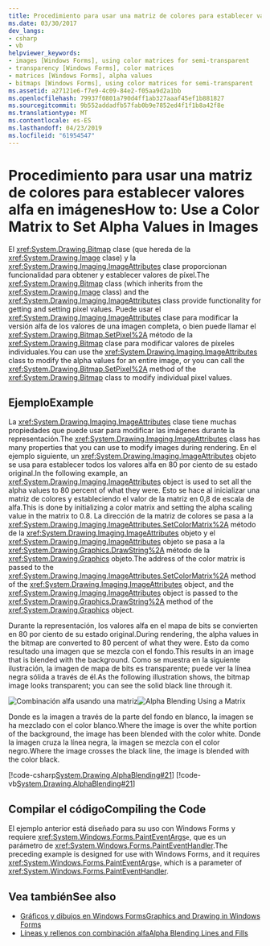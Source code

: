 ```yaml
---
title: Procedimiento para usar una matriz de colores para establecer valores alfa en imágenes
ms.date: 03/30/2017
dev_langs:
- csharp
- vb
helpviewer_keywords:
- images [Windows Forms], using color matrices for semi-transparent
- transparency [Windows Forms], color matrices
- matrices [Windows Forms], alpha values
- bitmaps [Windows Forms], using color matrices for semi-transparent
ms.assetid: a27121e6-f7e9-4c09-84e2-f05aa9d2a1bb
ms.openlocfilehash: 79937f0801a790d4ff1ab327aaaf45ef1b881827
ms.sourcegitcommit: 9b552addadfb57fab0b9e7852ed4f1f1b8a42f8e
ms.translationtype: MT
ms.contentlocale: es-ES
ms.lasthandoff: 04/23/2019
ms.locfileid: "61954547"
---
```

# <a name="how-to-use-a-color-matrix-to-set-alpha-values-in-images"></a><span data-ttu-id="d4cd4-102">Procedimiento para usar una matriz de colores para establecer valores alfa en imágenes</span><span class="sxs-lookup"><span data-stu-id="d4cd4-102">How to: Use a Color Matrix to Set Alpha Values in Images</span></span>
<span data-ttu-id="d4cd4-103">El <xref:System.Drawing.Bitmap> clase (que hereda de la <xref:System.Drawing.Image> clase) y la <xref:System.Drawing.Imaging.ImageAttributes> clase proporcionan funcionalidad para obtener y establecer valores de píxel.</span><span class="sxs-lookup"><span data-stu-id="d4cd4-103">The <xref:System.Drawing.Bitmap> class (which inherits from the <xref:System.Drawing.Image> class) and the <xref:System.Drawing.Imaging.ImageAttributes> class provide functionality for getting and setting pixel values.</span></span> <span data-ttu-id="d4cd4-104">Puede usar el <xref:System.Drawing.Imaging.ImageAttributes> clase para modificar la versión alfa de los valores de una imagen completa, o bien puede llamar el <xref:System.Drawing.Bitmap.SetPixel%2A> método de la <xref:System.Drawing.Bitmap> clase para modificar valores de píxeles individuales.</span><span class="sxs-lookup"><span data-stu-id="d4cd4-104">You can use the <xref:System.Drawing.Imaging.ImageAttributes> class to modify the alpha values for an entire image, or you can call the <xref:System.Drawing.Bitmap.SetPixel%2A> method of the <xref:System.Drawing.Bitmap> class to modify individual pixel values.</span></span>  
  
## <a name="example"></a><span data-ttu-id="d4cd4-105">Ejemplo</span><span class="sxs-lookup"><span data-stu-id="d4cd4-105">Example</span></span>  
 <span data-ttu-id="d4cd4-106">La <xref:System.Drawing.Imaging.ImageAttributes> clase tiene muchas propiedades que puede usar para modificar las imágenes durante la representación.</span><span class="sxs-lookup"><span data-stu-id="d4cd4-106">The <xref:System.Drawing.Imaging.ImageAttributes> class has many properties that you can use to modify images during rendering.</span></span> <span data-ttu-id="d4cd4-107">En el ejemplo siguiente, un <xref:System.Drawing.Imaging.ImageAttributes> objeto se usa para establecer todos los valores alfa en 80 por ciento de su estado original.</span><span class="sxs-lookup"><span data-stu-id="d4cd4-107">In the following example, an <xref:System.Drawing.Imaging.ImageAttributes> object is used to set all the alpha values to 80 percent of what they were.</span></span> <span data-ttu-id="d4cd4-108">Esto se hace al inicializar una matriz de colores y estableciendo el valor de la matriz en 0,8 de escala de alfa.</span><span class="sxs-lookup"><span data-stu-id="d4cd4-108">This is done by initializing a color matrix and setting the alpha scaling value in the matrix to 0.8.</span></span> <span data-ttu-id="d4cd4-109">La dirección de la matriz de colores se pasa a la <xref:System.Drawing.Imaging.ImageAttributes.SetColorMatrix%2A> método de la <xref:System.Drawing.Imaging.ImageAttributes> objeto y el <xref:System.Drawing.Imaging.ImageAttributes> objeto se pasa a la <xref:System.Drawing.Graphics.DrawString%2A> método de la <xref:System.Drawing.Graphics> objeto.</span><span class="sxs-lookup"><span data-stu-id="d4cd4-109">The address of the color matrix is passed to the <xref:System.Drawing.Imaging.ImageAttributes.SetColorMatrix%2A> method of the <xref:System.Drawing.Imaging.ImageAttributes> object, and the <xref:System.Drawing.Imaging.ImageAttributes> object is passed to the <xref:System.Drawing.Graphics.DrawString%2A> method of the <xref:System.Drawing.Graphics> object.</span></span>  
  
 <span data-ttu-id="d4cd4-110">Durante la representación, los valores alfa en el mapa de bits se convierten en 80 por ciento de su estado original.</span><span class="sxs-lookup"><span data-stu-id="d4cd4-110">During rendering, the alpha values in the bitmap are converted to 80 percent of what they were.</span></span> <span data-ttu-id="d4cd4-111">Esto da como resultado una imagen que se mezcla con el fondo.</span><span class="sxs-lookup"><span data-stu-id="d4cd4-111">This results in an image that is blended with the background.</span></span> <span data-ttu-id="d4cd4-112">Como se muestra en la siguiente ilustración, la imagen de mapa de bits es transparente; puede ver la línea negra sólida a través de él.</span><span class="sxs-lookup"><span data-stu-id="d4cd4-112">As the following illustration shows, the bitmap image looks transparent; you can see the solid black line through it.</span></span>  
  
 <span data-ttu-id="d4cd4-113">![Combinación alfa usando una matriz](./media/image2.png "image2")</span><span class="sxs-lookup"><span data-stu-id="d4cd4-113">![Alpha Blending Using a Matrix](./media/image2.png "image2")</span></span>  
  
 <span data-ttu-id="d4cd4-114">Donde es la imagen a través de la parte del fondo en blanco, la imagen se ha mezclado con el color blanco.</span><span class="sxs-lookup"><span data-stu-id="d4cd4-114">Where the image is over the white portion of the background, the image has been blended with the color white.</span></span> <span data-ttu-id="d4cd4-115">Donde la imagen cruza la línea negra, la imagen se mezcla con el color negro.</span><span class="sxs-lookup"><span data-stu-id="d4cd4-115">Where the image crosses the black line, the image is blended with the color black.</span></span>  
  
 [!code-csharp[System.Drawing.AlphaBlending#21](~/samples/snippets/csharp/VS_Snippets_Winforms/System.Drawing.AlphaBlending/CS/Class1.cs#21)]
 [!code-vb[System.Drawing.AlphaBlending#21](~/samples/snippets/visualbasic/VS_Snippets_Winforms/System.Drawing.AlphaBlending/VB/Class1.vb#21)]  
  
## <a name="compiling-the-code"></a><span data-ttu-id="d4cd4-116">Compilar el código</span><span class="sxs-lookup"><span data-stu-id="d4cd4-116">Compiling the Code</span></span>  
 <span data-ttu-id="d4cd4-117">El ejemplo anterior está diseñado para su uso con Windows Forms y requiere <xref:System.Windows.Forms.PaintEventArgs>`e`, que es un parámetro de <xref:System.Windows.Forms.PaintEventHandler>.</span><span class="sxs-lookup"><span data-stu-id="d4cd4-117">The preceding example is designed for use with Windows Forms, and it requires <xref:System.Windows.Forms.PaintEventArgs>`e`, which is a parameter of <xref:System.Windows.Forms.PaintEventHandler>.</span></span>  
  
## <a name="see-also"></a><span data-ttu-id="d4cd4-118">Vea también</span><span class="sxs-lookup"><span data-stu-id="d4cd4-118">See also</span></span>

- [<span data-ttu-id="d4cd4-119">Gráficos y dibujos en Windows Forms</span><span class="sxs-lookup"><span data-stu-id="d4cd4-119">Graphics and Drawing in Windows Forms</span></span>](graphics-and-drawing-in-windows-forms.md)
- [<span data-ttu-id="d4cd4-120">Líneas y rellenos con combinación alfa</span><span class="sxs-lookup"><span data-stu-id="d4cd4-120">Alpha Blending Lines and Fills</span></span>](alpha-blending-lines-and-fills.md)
